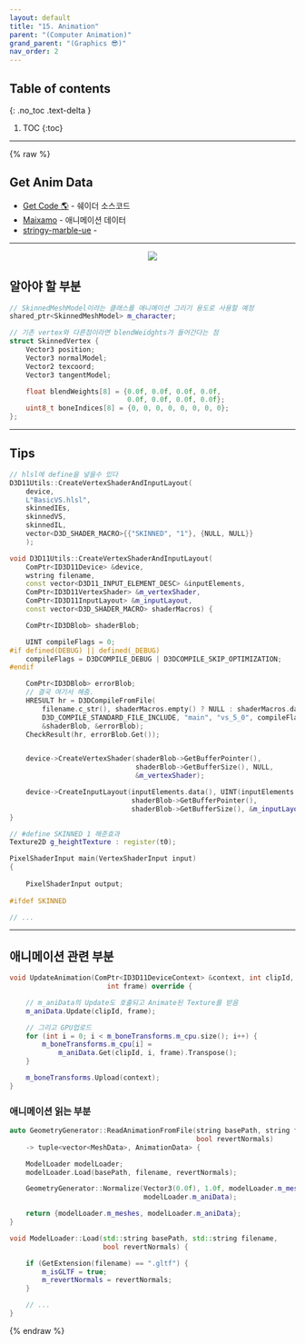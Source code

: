 ```yaml
---
layout: default
title: "15. Animation"
parent: "(Computer Animation)"
grand_parent: "(Graphics 😎)"
nav_order: 2
---
```


## Table of contents
{: .no_toc .text-delta }

1. TOC
{:toc}

---

{% raw %}

## Get Anim Data

* [Get Code 🌎](https://github.com/Arthur880708/Graphics_Part4/blob/main/Examples/Ex1701_SkeletalAnimation.h) - 쉐이더 소스코드
* [Maixamo](https://www.mixamo.com/#/) - 애니메이션 데이터
* [stringy-marble-ue](https://freepbr.com/materials/stringy-marble-pbr/) - 

---

<p align="center">
  <img src="https://taehyungs-programming-blog.github.io/blog/assets/images/graphics/part4/p4-15-1.gif"/>
</p>

## 알아야 할 부분

```cpp
// SkinnedMeshModel이라는 클래스를 애니메이션 그리기 용도로 사용할 예정
shared_ptr<SkinnedMeshModel> m_character;
```

```cpp
// 기존 vertex와 다른점이라면 blendWeidghts가 들어간다는 점
struct SkinnedVertex {
    Vector3 position;
    Vector3 normalModel;
    Vector2 texcoord;
    Vector3 tangentModel;

    float blendWeights[8] = {0.0f, 0.0f, 0.0f, 0.0f,
                             0.0f, 0.0f, 0.0f, 0.0f};   
    uint8_t boneIndices[8] = {0, 0, 0, 0, 0, 0, 0, 0}; 
};
```

---

## Tips

```cpp
// hlsl에 define을 넣을수 있다
D3D11Utils::CreateVertexShaderAndInputLayout(
    device, 
    L"BasicVS.hlsl", 
    skinnedIEs, 
    skinnedVS, 
    skinnedIL,
    vector<D3D_SHADER_MACRO>{{"SKINNED", "1"}, {NULL, NULL}}
    );
```

```cpp
void D3D11Utils::CreateVertexShaderAndInputLayout(
    ComPtr<ID3D11Device> &device, 
    wstring filename,
    const vector<D3D11_INPUT_ELEMENT_DESC> &inputElements,
    ComPtr<ID3D11VertexShader> &m_vertexShader,
    ComPtr<ID3D11InputLayout> &m_inputLayout,
    const vector<D3D_SHADER_MACRO> shaderMacros) {

    ComPtr<ID3DBlob> shaderBlob;

    UINT compileFlags = 0;
#if defined(DEBUG) || defined(_DEBUG)
    compileFlags = D3DCOMPILE_DEBUG | D3DCOMPILE_SKIP_OPTIMIZATION;
#endif

    ComPtr<ID3DBlob> errorBlob;
    // 결국 여기서 해줌.
    HRESULT hr = D3DCompileFromFile(
        filename.c_str(), shaderMacros.empty() ? NULL : shaderMacros.data(),
        D3D_COMPILE_STANDARD_FILE_INCLUDE, "main", "vs_5_0", compileFlags, 0,
        &shaderBlob, &errorBlob);
    CheckResult(hr, errorBlob.Get());


    device->CreateVertexShader(shaderBlob->GetBufferPointer(),
                               shaderBlob->GetBufferSize(), NULL,
                               &m_vertexShader);

    device->CreateInputLayout(inputElements.data(), UINT(inputElements.size()),
                              shaderBlob->GetBufferPointer(),
                              shaderBlob->GetBufferSize(), &m_inputLayout);
}
```

```cpp
// #define SKINNED 1 해준효과
Texture2D g_heightTexture : register(t0);

PixelShaderInput main(VertexShaderInput input)
{
    
    PixelShaderInput output;
    
#ifdef SKINNED

// ...
```

---

## 애니메이션 관련 부분

```cpp
void UpdateAnimation(ComPtr<ID3D11DeviceContext> &context, int clipId,
                        int frame) override {

    // m_aniData의 Update도 호출되고 Animate된 Texture를 받음
    m_aniData.Update(clipId, frame);

    // 그리고 GPU업로드
    for (int i = 0; i < m_boneTransforms.m_cpu.size(); i++) {
        m_boneTransforms.m_cpu[i] =
            m_aniData.Get(clipId, i, frame).Transpose();
    }

    m_boneTransforms.Upload(context);
}
```

### 애니메이션 읽는 부분

```cpp
auto GeometryGenerator::ReadAnimationFromFile(string basePath, string filename,
                                              bool revertNormals)
    -> tuple<vector<MeshData>, AnimationData> {

    ModelLoader modelLoader;
    modelLoader.Load(basePath, filename, revertNormals);

    GeometryGenerator::Normalize(Vector3(0.0f), 1.0f, modelLoader.m_meshes,
                                 modelLoader.m_aniData);

    return {modelLoader.m_meshes, modelLoader.m_aniData};
}
```

```cpp
void ModelLoader::Load(std::string basePath, std::string filename,
                       bool revertNormals) {

    if (GetExtension(filename) == ".gltf") {
        m_isGLTF = true;
        m_revertNormals = revertNormals;
    }

    // ...
}
```

{% endraw %}